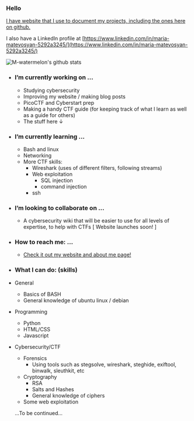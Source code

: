 ### Hello
[I have website that I use to document my projects, including the ones here on github.](https://m-watermelon.github.io/WatermelonBlog/)

I also have a LinkedIn profile at [https://www.linkedin.com/in/maria-matevosyan-5292a3245/](https://www.linkedin.com/in/maria-matevosyan-5292a3245/)

![M-watermelon's github stats](https://github-readme-stats.vercel.app/api?username=M-watermelon&show_icons=true&theme=radical)
- ### I’m currently working on ...
    - Studying cybersecurity
    - Improving my website / making blog posts
    - PicoCTF and Cyberstart prep
    - Making a handy CTF guide (for keeping track of what I learn as well as a guide for others)
    - The stuff here ↓

- ### I’m currently learning ...
    - Bash and linux
    - Networking
    - More CTF skills:
        - Wireshark (uses of different filters, following streams)
        - Web exploitation 
            - SQL injection
            - command injection
        - ssh

- ### I’m looking to collaborate on ...
    - A cybersecurity wiki that will be easier to use for all levels of expertise, to help with CTFs \[ Website launches soon! \]

- ### How to reach me: ...
    - [Check it out my website and about me page! ](https://m-watermelon.github.io/WatermelonBlog/)
- ### What I can do: (skills)
- General
    - Basics of BASH
    - General knowledge of ubuntu linux / debian
- Programming
    - Python
    - HTML/CSS
    - Javascript
 - Cybersecurity/CTF
    - Forensics
        - Using tools such as stegsolve, wireshark, steghide, exiftool, binwalk, sleuthkit, etc
    - Cryptography
        - RSA
        - Salts and Hashes
        - General knowledge of ciphers
    - Some web exploitation
 
    
   ...To be continued...
